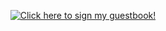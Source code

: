 <p align="center">
  <a href="https://gist.github.com/dereknahman/067d385064f31fc470a68fff3f9888c2#file-catonpiano-gif">
    <img src="https://gist.github.com/dereknahman/067d385064f31fc470a68fff3f9888c2/raw/a8519fe87018cda7671e59dee231d93d88bb8f31/CATONPIANO.gif" alt="Click here to sign my guestbook!">
  </a>
</p>